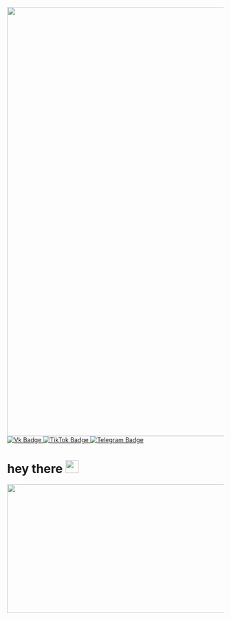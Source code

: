 <div id="header" align="center">
  <img src="https://github.com/Vipperswag/Algoritmizatsia_mironov.d.r/blob/main/gang.gif" width="1000"/>
</div>

<div id="badges">
  <a href="your-youtube-URL">
    <img src="https://img.shields.io/badge/VK-blue?style=for-the-badge&logo=VK&logoColor=white" alt="Vk Badge"/>
  </a>
  <a href="your-linkedin-URL">
    <img src="https://img.shields.io/badge/TikTok-black?style=for-the-badge&logo=TikTok&logoColor=purple" alt="TikTok Badge"/>
  </a>
  <a href="your-twitter-URL">
    <img src="https://img.shields.io/badge/Telegram-blue?style=for-the-badge&logo=Telegram&logoColor=white" alt="Telegram Badge"/>
  </a>
</div>

<img src="https://komarev.com/ghpvc/?username=your-github-Vipperswag&style=flat-square&color=blue" alt=""/>

<h1>
  hey there
  <img src="https://media.giphy.com/media/hvRJCLFzcasrR4ia7z/giphy.gif" width="30px"/>
</h1>

<div align="center">
  <img src="https://media.giphy.com/media/dWesBcTLavkZuG35MI/giphy.gif" width="600" height="300"/>
</div>
